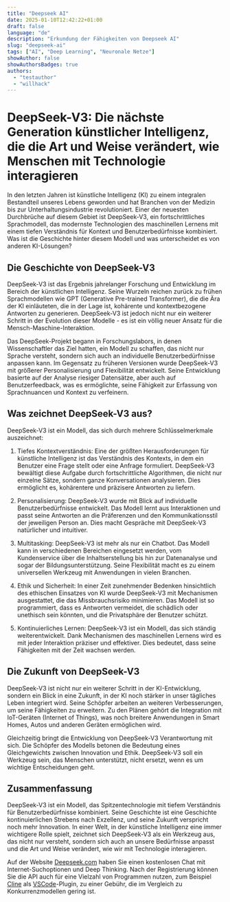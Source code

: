 ```yaml
---
title: "Deepseek AI"
date: 2025-01-10T12:42:22+01:00
draft: false
language: "de"
description: "Erkundung der Fähigkeiten von Deepseek AI"
slug: "deepseek-ai"
tags: ["AI", "Deep Learning", "Neuronale Netze"]
showAuthor: false
showAuthorsBadges: true
authors:
  - "testauthor"
  - "willhack"
---
```


# DeepSeek-V3: Die nächste Generation künstlicher Intelligenz, die die Art und Weise verändert, wie Menschen mit Technologie interagieren

In den letzten Jahren ist künstliche Intelligenz (KI) zu einem integralen Bestandteil unseres Lebens geworden und hat Branchen von der Medizin bis zur Unterhaltungsindustrie revolutioniert. Einer der neuesten Durchbrüche auf diesem Gebiet ist DeepSeek-V3, ein fortschrittliches Sprachmodell, das modernste Technologien des maschinellen Lernens mit einem tiefen Verständnis für Kontext und Benutzerbedürfnisse kombiniert. Was ist die Geschichte hinter diesem Modell und was unterscheidet es von anderen KI-Lösungen?

## Die Geschichte von DeepSeek-V3

DeepSeek-V3 ist das Ergebnis jahrelanger Forschung und Entwicklung im Bereich der künstlichen Intelligenz. Seine Wurzeln reichen zurück zu frühen Sprachmodellen wie GPT (Generative Pre-trained Transformer), die die Ära der KI einläuteten, die in der Lage ist, kohärente und kontextbezogene Antworten zu generieren. DeepSeek-V3 ist jedoch nicht nur ein weiterer Schritt in der Evolution dieser Modelle - es ist ein völlig neuer Ansatz für die Mensch-Maschine-Interaktion.

Das DeepSeek-Projekt begann in Forschungslabors, in denen Wissenschaftler das Ziel hatten, ein Modell zu schaffen, das nicht nur Sprache versteht, sondern sich auch an individuelle Benutzerbedürfnisse anpassen kann. Im Gegensatz zu früheren Versionen wurde DeepSeek-V3 mit größerer Personalisierung und Flexibilität entwickelt. Seine Entwicklung basierte auf der Analyse riesiger Datensätze, aber auch auf Benutzerfeedback, was es ermöglichte, seine Fähigkeit zur Erfassung von Sprachnuancen und Kontext zu verfeinern.

## Was zeichnet DeepSeek-V3 aus?

DeepSeek-V3 ist ein Modell, das sich durch mehrere Schlüsselmerkmale auszeichnet:

1. Tiefes Kontextverständnis: Eine der größten Herausforderungen für künstliche Intelligenz ist das Verständnis des Kontexts, in dem ein Benutzer eine Frage stellt oder eine Anfrage formuliert. DeepSeek-V3 bewältigt diese Aufgabe durch fortschrittliche Algorithmen, die nicht nur einzelne Sätze, sondern ganze Konversationen analysieren. Dies ermöglicht es, kohärentere und präzisere Antworten zu liefern.

2. Personalisierung: DeepSeek-V3 wurde mit Blick auf individuelle Benutzerbedürfnisse entwickelt. Das Modell lernt aus Interaktionen und passt seine Antworten an die Präferenzen und den Kommunikationsstil der jeweiligen Person an. Dies macht Gespräche mit DeepSeek-V3 natürlicher und intuitiver.

3. Multitasking: DeepSeek-V3 ist mehr als nur ein Chatbot. Das Modell kann in verschiedenen Bereichen eingesetzt werden, vom Kundenservice über die Inhaltserstellung bis hin zur Datenanalyse und sogar der Bildungsunterstützung. Seine Flexibilität macht es zu einem universellen Werkzeug mit Anwendungen in vielen Branchen.

4. Ethik und Sicherheit: In einer Zeit zunehmender Bedenken hinsichtlich des ethischen Einsatzes von KI wurde DeepSeek-V3 mit Mechanismen ausgestattet, die das Missbrauchsrisiko minimieren. Das Modell ist so programmiert, dass es Antworten vermeidet, die schädlich oder unethisch sein könnten, und die Privatsphäre der Benutzer schützt.

5. Kontinuierliches Lernen: DeepSeek-V3 ist ein Modell, das sich ständig weiterentwickelt. Dank Mechanismen des maschinellen Lernens wird es mit jeder Interaktion präziser und effektiver. Dies bedeutet, dass seine Fähigkeiten mit der Zeit wachsen werden.

## Die Zukunft von DeepSeek-V3

DeepSeek-V3 ist nicht nur ein weiterer Schritt in der KI-Entwicklung, sondern ein Blick in eine Zukunft, in der KI noch stärker in unser tägliches Leben integriert wird. Seine Schöpfer arbeiten an weiteren Verbesserungen, um seine Fähigkeiten zu erweitern. Zu den Plänen gehört die Integration mit IoT-Geräten (Internet of Things), was noch breitere Anwendungen in Smart Homes, Autos und anderen Geräten ermöglichen wird.

Gleichzeitig bringt die Entwicklung von DeepSeek-V3 Verantwortung mit sich. Die Schöpfer des Modells betonen die Bedeutung eines Gleichgewichts zwischen Innovation und Ethik. DeepSeek-V3 soll ein Werkzeug sein, das Menschen unterstützt, nicht ersetzt, wenn es um wichtige Entscheidungen geht.

## Zusammenfassung
DeepSeek-V3 ist ein Modell, das Spitzentechnologie mit tiefem Verständnis für Benutzerbedürfnisse kombiniert. Seine Geschichte ist eine Geschichte kontinuierlichen Strebens nach Exzellenz, und seine Zukunft verspricht noch mehr Innovation. In einer Welt, in der künstliche Intelligenz eine immer wichtigere Rolle spielt, zeichnet sich DeepSeek-V3 als ein Werkzeug aus, das nicht nur versteht, sondern sich auch an unsere Bedürfnisse anpasst und die Art und Weise verändert, wie wir mit Technologie interagieren.

Auf der Website [Deepseek.com](https://deepseek.com) haben Sie einen kostenlosen Chat mit Internet-Suchoptionen und Deep Thinking. Nach der Registrierung können Sie die API auch für eine Vielzahl von Programmen nutzen, zum Beispiel [Cline](https://github.com/nunocoracao/cline) als [VSCode](https://code.visualstudio.com/)-Plugin, zu einer Gebühr, die im Vergleich zu Konkurrenzmodellen gering ist.

